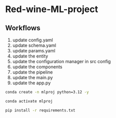 # Red-wine-ML-project


## Workflows

1. update config.yaml
2. update schema.yaml
3. update params.yaml
4. update the entity
5. update the configuration manager in src config
6. update the components
7. update the pipeline
8. update the main.py
9. update the app.py


```bash
conda create -n mlproj python=3.12 -y
```

```bash
conda activate mlproj
```

```bash
pip install -r requirements.txt 
```

